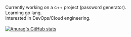 Currently working on a c++ project (password generator). \
<gif align="right" src="https://tenor.com/bl2Jt.gif" height="200"/>
Learning go lang. \
Interested in DevOps/Cloud engineering. \
\
[![Anurag's GitHub stats](https://github-readme-stats.vercel.app/api?username=rahulk789&show_icons=true&theme=gotham)](https://github.com/anuraghazra/github-readme-stats)

